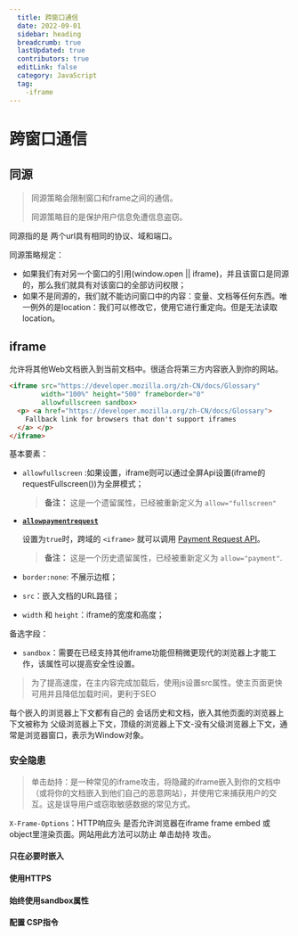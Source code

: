 ```yaml
---
  title: 跨窗口通信
  date: 2022-09-01
  sidebar: heading
  breadcrumb: true
  lastUpdated: true
  contributors: true
  editLink: false
  category: JavaScript
  tag:
    -iframe
---
```



# 

# 跨窗口通信

## 同源

> 同源策略会限制窗口和frame之间的通信。
>
> 同源策略目的是保护用户信息免遭信息盗窃。

同源指的是 两个url具有相同的协议、域和端口。

同源策略规定：

- 如果我们有对另一个窗口的引用(window.open || iframe)，并且该窗口是同源的，那么我们就具有对该窗口的全部访问权限；
- 如果不是同源的，我们就不能访问窗口中的内容：变量、文档等任何东西。唯一例外的是location：我们可以修改它，使用它进行重定向。但是无法读取location。

## iframe

允许将其他Web文档嵌入到当前文档中。很适合将第三方内容嵌入到你的网站。

```html
<iframe src="https://developer.mozilla.org/zh-CN/docs/Glossary"
        width="100%" height="500" frameborder="0"
        allowfullscreen sandbox>
  <p> <a href="https://developer.mozilla.org/zh-CN/docs/Glossary">
    Fallback link for browsers that don't support iframes
  </a> </p>
</iframe>

```

基本要素：

- `allowfullscreen` :如果设置，iframe则可以通过全屏Api设置(iframe的requestFullscreen())为全屏模式；

    > **备注：** 这是一个遗留属性，已经被重新定义为 `allow="fullscreen"`

- [**`allowpaymentrequest`**](https://developer.mozilla.org/zh-CN/docs/Web/HTML/Element/iframe#attr-allowpaymentrequest)

    设置为`true`时，跨域的 `<iframe>` 就可以调用 [Payment Request API](https://developer.mozilla.org/zh-CN/docs/Web/API/Payment_Request_API)。

    > **备注：** 这是一个历史遗留属性，已经被重新定义为 `allow="payment"`.

- `border:none`:  不展示边框；

- `src`：嵌入文档的URL路径；

- `width` 和 `height`：iframe的宽度和高度；

备选字段：

- `sandbox`：需要在已经支持其他iframe功能但稍微更现代的浏览器上才能工作，该属性可以提高安全性设置。

> 为了提高速度，在主内容完成加载后，使用js设置src属性。使主页面更快可用并且降低加载时间，更利于SEO

每个嵌入的浏览器上下文都有自己的 会话历史和文档，嵌入其他页面的浏览器上下文被称为 父级浏览器上下文，顶级的浏览器上下文-没有父级浏览器上下文，通常是浏览器窗口，表示为Window对象。

### 安全隐患

> 单击劫持：是一种常见的iframe攻击，将隐藏的iframe嵌入到你的文档中（或将你的文档嵌入到他们自己的恶意网站），并使用它来捕获用户的交互。这是误导用户或窃取敏感数据的常见方式。

`X-Frame-Options`：HTTP响应头 是否允许浏览器在iframe frame embed 或 object里渲染页面。网站用此方法可以防止 单击劫持 攻击。



#### 只在必要时嵌入

#### 使用HTTPS

#### 始终使用sandbox属性

#### 配置 CSP指令

